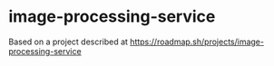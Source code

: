 # image-processing-service

Based on a project described at https://roadmap.sh/projects/image-processing-service
